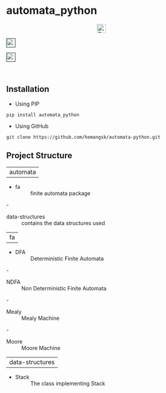# automata_python


<p align="center">
<a href="https://badge.fury.io/py/automata_python"><img src="https://badge.fury.io/py/automata_python.svg" alt="PyPI version" height="24"></a>

<a href=""><img src="https://img.shields.io/badge/dependencies-none-blue.svg" height="24"/></a>

<a href=""><img src="https://img.shields.io/badge/LICENSE-GPLv3-orange.svg" height="24"/></a>
</p>





<br>

## Installation

-  Using PIP

```
pip install automata_python
```

-  Using GitHub

```
git clone https://github.com/hemangsk/automata-python.git
```


## Project Structure

<table><tr><td>automata</td></tr></table>

- <dl>
  <dt>fa
  </dt>
  <dd>finite automata package</dd>
</dl>
- <dl>
  <dt>data-structures</dt>
  <dd>contains the data structures used</dd>
</dl>



<table><tr><td>fa</td></tr></table>

- <dl>
  <dt>DFA
  </dt>
  <dd>Deterministic Finite Automata</dd>
</dl>
- <dl>
  <dt>NDFA</dt>
  <dd>Non Deterministic Finite Automata</dd>
</dl>
- <dl>
  <dt>Mealy</dt>
  <dd>Mealy Machine</dd>
</dl>
- <dl>
  <dt>Moore</dt>
  <dd>Moore Machine</dd>
</dl>


<table><tr><td>data-structures</td></tr></table>

- <dl>
  <dt>Stack
  </dt>
  <dd>The class implementing Stack</dd>
</dl>
